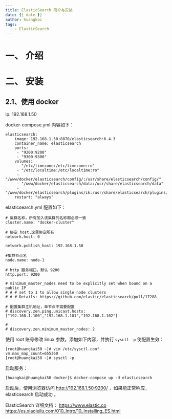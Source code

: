 ```yaml
---
title: ElasticSearch 简介与安装
date: {{ date }}
author: huangkai
tags:
    - ElasticSearch
---
```


# 一、 介绍 #


# 二、 安装 #

## 2.1、使用 docker ##

ip:  192.168.1.50

docker-compose.yml 内容如下：

```
elasticsearch:
    image: 192.168.1.50:8870/elasticsearch:6.4.3
    container_name: elasticsearch
    ports:
     - "9200:9200"
     - "9300:9300"
    volumes:
     - "/etc/timezone:/etc/timezone:ro"
     - "/etc/localtime:/etc/localtime:ro"
     - "/www/docker/elasticsearch/config/:/usr/share/elasticsearch/config/"
     - "/www/docker/elasticsearch/data:/usr/share/elasticsearch/data"
     - "/www/docker/elasticsearch/plugins/ik:/usr/share/elasticsearch/plugins/ik"
    restart: "always"
```

elasticsearch.yml 配置如下：
```
# 集群名称，所有加入该集群的名称都必须一致
cluster.name: "docker-cluster"

# 绑定 host,这里绑定所有
network.host: 0

network.publish_host: 192.168.1.50

#集群节点名
node.name: node-1

# http 服务端口，默认 9200
http.port: 9200

# minimum_master_nodes need to be explicitly set when bound on a public IP
# # # set to 1 to allow single node clusters
# # # Details: https://github.com/elastic/elasticsearch/pull/17288

# 配置集群主机地址，单节点不需要配置
# discovery.zen.ping.unicast.hosts: ["192.168.1.100","192.168.1.101","192.168.1.102"]

# 
# discovery.zen.minimum_master_nodes: 2
```

使用 root 账号修改 linux 参数，添加如下内容，并执行 `sysctl -p` 使配置生效：
```
[root@huangkai50 ~]# vim /etc/sysctl.conf
vm.max_map_count=655360
[root@huangkai50 ~]# sysctl -p
```

启动服务：

```
[huangkai@huangkai50 docker]$ docker-compose up -d elasticsearch
```

启动后，使用浏览器访问 http://192.168.1.50:9200/ ，如果能正常响应，elasticsearch 启动成功 。

ElasticSearch 详细文档：
https://www.elastic.co
https://es.xiaoleilu.com/010_Intro/10_Installing_ES.html



